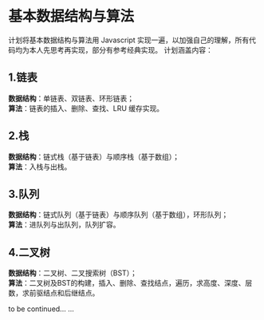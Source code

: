 # 基本数据结构与算法
计划将基本数据结构与算法用 Javascript 实现一遍，以加强自己的理解，所有代码均为本人先思考再实现，部分有参考经典实现。
计划涵盖内容：
## 1.链表
**数据结构**：单链表、双链表、环形链表；    
**算法**：链表的插入、删除、查找、LRU 缓存实现。
## 2.栈
**数据结构**：链式栈（基于链表）与顺序栈（基于数组）；   
**算法**：入栈与出栈。
## 3.队列
**数据结构**：链式队列（基于链表）与顺序队列（基于数组），环形队列；   
**算法**：进队列与出队列，队列扩容。
## 4.二叉树
**数据结构**：二叉树、二叉搜索树（BST）；   
**算法**：二叉树及BST的构建，插入、删除、查找结点，遍历，求高度、深度、层数，求前驱结点和后继结点。

to be continued...
...

